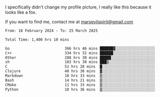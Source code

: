 I specifically didn't change my profile picture, I really like this because it looks like a fox.

If you want to find me, contact me at marsevilspirit@gmail.com

<!--START_SECTION:waka-->

```txt
From: 18 February 2024 - To: 25 March 2025

Total Time: 1,400 hrs 10 mins

Go                         366 hrs 46 mins ██████▓░░░░░░░░░░░░░░░░░░   26.20 %
C++                        334 hrs 32 mins ██████░░░░░░░░░░░░░░░░░░░   23.89 %
Other                      288 hrs 30 mins █████░░░░░░░░░░░░░░░░░░░░   20.61 %
sh                         183 hrs 38 mins ███▒░░░░░░░░░░░░░░░░░░░░░   13.12 %
C                          51 hrs 28 mins  █░░░░░░░░░░░░░░░░░░░░░░░░   03.68 %
Clojure                    40 hrs 38 mins  ▓░░░░░░░░░░░░░░░░░░░░░░░░   02.90 %
Markdown                   18 hrs 33 mins  ▒░░░░░░░░░░░░░░░░░░░░░░░░   01.33 %
Bash                       14 hrs 21 mins  ▒░░░░░░░░░░░░░░░░░░░░░░░░   01.03 %
CMake                      11 hrs 33 mins  ▒░░░░░░░░░░░░░░░░░░░░░░░░   00.83 %
Python                     10 hrs 36 mins  ▒░░░░░░░░░░░░░░░░░░░░░░░░   00.76 %
```

<!--END_SECTION:waka-->
